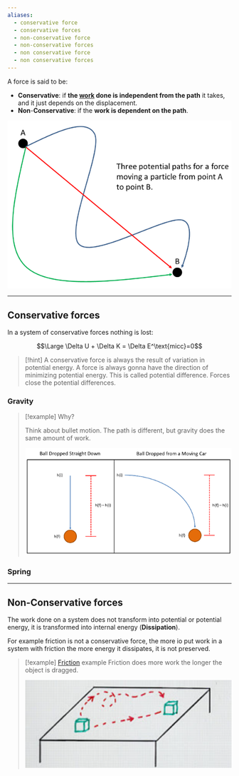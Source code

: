 ```yaml
---
aliases:
  - conservative force
  - conservative forces
  - non-conservative force
  - non-conservative forces
  - non conservative force
  - non conservative forces
---
```

A force is said to be:
- **Conservative**: if **the [work](Work.md) done is independent from the path** it takes, and it just depends on the displacement.
- **Non**-**Conservative**: if the **work is dependent on the path**.

![](../../z_images/Pasted%20image%2020250701174044.png)

---

## Conservative forces

In a system of conservative forces nothing is lost:

$$\Large \Delta U + \Delta K = \Delta E^\text{micc}=0$$

> [!hint]
> A conservative force is always the result of variation in potential energy.
> A force is always gonna have the direction of minimizing potential energy.
> This is called potential difference. Forces close the potential differences.


### Gravity

> [!example] Why?
> 
> Think about bullet motion. The path is different, but gravity does the same amount of work.
> 
> ![](../../z_images/Pasted%20image%2020250701183433.png)
> 


### Spring

---
## Non-Conservative forces

The work done on a system does not transform into potential or potential energy, it is transformed into internal energy (**Dissipation**).

For example friction is not a conservative force, the more io put work in a system with friction the more energy it dissipates, it is not preserved.

> [!example] [Friction](Friction.md) example
> Friction does more work the longer the object is dragged.
> 
> ![](../../z_images/Pasted%20image%2020250701183548.png)
